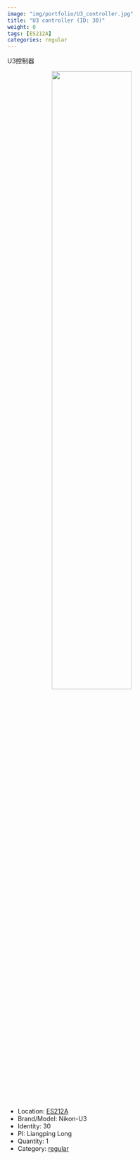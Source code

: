 ```yaml
---
image: "img/portfolio/U3_controller.jpg"
title: "U3 controller (ID: 30)"
weight: 0
tags: [ES212A]
categories: regular
---
```


U3控制器

<!--more-->

<img src="../../img/portfolio/U3_controller.jpg" width="60%" style="display: block; margin: auto;">

- Location: [ES212A](../../tags/es212a)
- Brand/Model: Nikon-U3
- Identity: 30
- PI: Liangping Long
- Quantity: 1
- Category: [regular](../../categories/regular)






